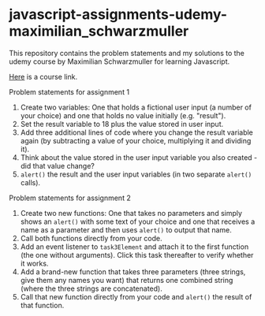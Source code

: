 # javascript-assignments-udemy-maximilian_schwarzmuller
This repository contains the problem statements and my solutions to the udemy course by Maximilian Schwarzmuller for learning Javascript.

[Here](https://www.udemy.com/share/1029Rk3@5UV9EizvtEjK0EbAWRtI0lNkIW65-p8UnqPhspOYg07V6tThOqdt0iJUrisAak5Fxw==/) is a course link. 

Problem statements for assignment 1<br>
<ol>
      <li>
        Create two variables: One that holds a fictional user input (a number of
        your choice) and one that holds no value initially (e.g. "result").
      </li>
      <li>
        Set the result variable to 18 plus the value stored in user input.
      </li>
      <li>
        Add three additional lines of code where you change the result variable
        again (by subtracting a value of your choice, multiplying it and
        dividing it).
      </li>
      <li>
        Think about the value stored in the user input variable you also created
        - did that value change?
      </li>
      <li>
        <code>alert()</code> the result and the user input variables (in two
        separate <code>alert()</code> calls).
      </li>
    </ol>
    
Problem statements for assignment 2 <br>
<ol>
      <li>
        Create two new functions: One that takes no parameters and simply shows
        an <code>alert()</code> with some text of your choice and one that
        receives a name as a parameter and then uses <code>alert()</code> to
        output that name.
      </li>
      <li>
        Call both functions directly from your code.
      </li>
      <li id="task-3">
        Add an event listener to <code>task3Element</code> and attach it to the
        first function (the one without arguments). Click this task thereafter
        to verify whether it works.
      </li>
      <li>
        Add a brand-new function that takes three parameters (three strings,
        give them any names you want) that returns one combined string (where the
        three strings are concatenated).
      </li>
      <li>
        Call that new function directly from your code and
        <code>alert()</code> the result of that function.
      </li>
    </ol>
